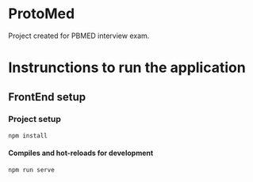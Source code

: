 # ProtoMed
Project created for PBMED interview exam.

# Instrunctions to run the application

## FrontEnd setup

### Project setup
```
npm install
```
#### Compiles and hot-reloads for development
```
npm run serve
```


